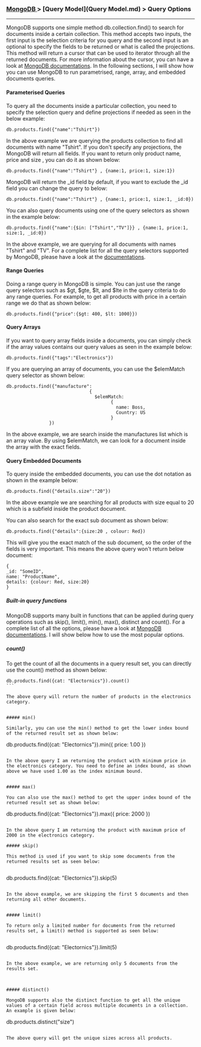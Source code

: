 

### [MongoDB ](../MongoDB.md) > [Query Model](Query Model.md) > Query Options
___


MongoDB supports one simple method db.collection.find() to search for documents inside a certain collection. This method accepts two inputs, the first input is the selection criteria for you query and the second input is an optional to specify the fields to be returned or what is called the projections. This method will return a cursor that can be used to iterator through all the returned documents. For more information about the cursor, you can have a look at [MongoDB documentations](https://docs.mongodb.org/manual/core/cursors/). In the following sections, I will show how you can use MongoDB to run parametrised, range, array, and embedded documents queries. 

#### Parameterised Queries

To query all the documents inside a particular collection, you need to specify the selection query and define projections if needed as seen in the below example:

````
db.products.find({"name":"Tshirt"})
````

In the above example we are querying the products collection to find all documents with name "Tshirt". If you don't specify any projections, the MongoDB will return all fields. If you want to return only product name, price and size , you can do it as shown below:



````
db.products.find({"name":"Tshirt"} , {name:1, price:1, size:1})
````

MongoDB will return the _id field by default, if you want to exclude the _id field you can change the query to below:

````
db.products.find({"name":"Tshirt"} , {name:1, price:1, size:1, _id:0})
````

You can also query documents using one of the query selectors as shown in the example below:

````
db.products.find({"name":{$in: ["Tshirt","TV"]}} , {name:1, price:1, size:1, _id:0})
````

In the above example, we are querying for all documents with names "Tshirt" and "TV". For a complete list for all the query selectors supported by MongoDB, please have a look at the [documentations](https://docs.mongodb.org/v3.0/reference/operator/query/).



#### Range Queries

Doing a range query in MongoDB is simple. You can just use the range query selectors such as $gt, $gte, $lt, and $lte in the query criteria to do any range queries. For example, to get all products with price in a certain range we do that as shown below:


````
db.products.find({"price":{$gt: 400, $lt: 1000}})
````

#### Query Arrays

If you want to query array fields inside a documents, you can simply check if the array values contains our query values as seen in the example below:

````
db.products.find({"tags":"Electronics"})
````

If you are querying an array of documents, you can use the $elemMatch query selector as shown below:

 
````
db.products.find({"manufacture": 
                               {
                                 $elemMatch:
                                       {
                                         name: Boss,
                                         Country: US
                                       }
                })
````

In the above example, we are search inside the manufactures list which is an array value. By using $elemMatch, we can look for a document inside the array with the exact fields.


#### Query Embedded Documents

To query inside the embedded documents, you can use the dot notation as shown in the example below:



````
db.products.find({"details.size":"20"})
````

In the above example we are searching for all products with size equal to 20 which is a subfield inside the product document.

You can also search for the exact sub document as shown below:


````
db.products.find({"details":{size:20 , colour: Red})
````
This will give you the exact match of the sub document, so the order of the fields is very important. This means the above query won't return below document:

````
{
_id: "SomeID",
name: "ProductName",
details: {colour: Red, size:20}
}
````




##### Built-in query functions

MongoDB supports many built in functions that can be applied during query operations such as skip(), limit(), min(), max(), distinct and count(). For a complete list of all the options, please have a look at [MongoDB documentations](https://docs.mongodb.org/v3.0/reference/method/js-cursor/). I will show below how to use the most popular options. 

##### count()

To get the count of all the documents in a query result set, you can directly use the count() method as shown below:

````
db.products.find({cat: "Electornics"}).count()
```

The above query will return the number of products in the electronics category. 


##### min()

Similarly, you can use the min() method to get the lower index bound of the returned result set as shown below:

````
db.products.find({cat: "Electornics"}).min({ price: 1.00 })
```

In the above query I am returning the product with minimum price in the electronics category. You need to define an index bound, as shown above we have used 1.00 as the index minimum bound.


##### max()

You can also use the max() method to get the upper index bound of the returned result set as shown below:

````
db.products.find({cat: "Electornics"}).max({ price: 2000 })
```

In the above query I am returning the product with maximum price of 2000 in the electronics category. 

##### skip()

This method is used if you want to skip some documents from the returned results set as seen below:


````
db.products.find({cat: "Electornics"}).skip(5)
```

In the above example, we are skipping the first 5 documents and then returning all other documents.


##### limit()

To return only a limited number for documents from the returned results set, a limit() method is supported as seen below:


````
db.products.find({cat: "Electornics"}).limit(5)
````

In the above example, we are returning only 5 documents from the results set.



##### distinct()

MongoDB supports also the distinct function to get all the unique values of a certain field across multiple documents in a collection. An example is given below:

````
db.products.distinct("size")
````

The above query will get the unique sizes across all products.












